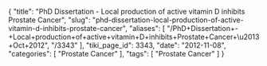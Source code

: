 {
    "title": "PhD Dissertation - Local production of active vitamin D inhibits Prostate Cancer",
    "slug": "phd-dissertation-local-production-of-active-vitamin-d-inhibits-prostate-cancer",
    "aliases": [
        "/PhD+Dissertation+-+Local+production+of+active+vitamin+D+inhibits+Prostate+Cancer+\u2013+Oct+2012",
        "/3343"
    ],
    "tiki_page_id": 3343,
    "date": "2012-11-08",
    "categories": [
        "Prostate Cancer"
    ],
    "tags": [
        "Prostate Cancer"
    ]
}